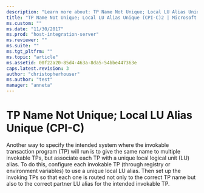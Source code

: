 ```yaml
---
description: "Learn more about: TP Name Not Unique; Local LU Alias Unique (CPI-C)"
title: "TP Name Not Unique; Local LU Alias Unique (CPI-C)2 | Microsoft Docs"
ms.custom: ""
ms.date: "11/30/2017"
ms.prod: "host-integration-server"
ms.reviewer: ""
ms.suite: ""
ms.tgt_pltfrm: ""
ms.topic: "article"
ms.assetid: 00f22a20-85d4-463a-8da5-54bbe447363e
caps.latest.revision: 3
author: "christopherhouser"
ms.author: "test"
manager: "anneta"
---
```

# TP Name Not Unique; Local LU Alias Unique (CPI-C)
Another way to specify the intended system where the invokable transaction program (TP) will run is to give the same name to multiple invokable TPs, but associate each TP with a unique local logical unit (LU) alias. To do this, configure each invokable TP (through registry or environment variables) to use a unique local LU alias. Then set up the invoking TPs so that each one is routed not only to the correct TP name but also to the correct partner LU alias for the intended invokable TP.
